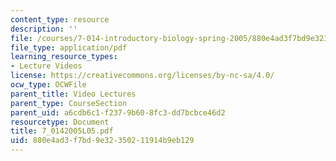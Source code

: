 ```yaml
---
content_type: resource
description: ''
file: /courses/7-014-introductory-biology-spring-2005/880e4ad3f7bd9e32350211914b9eb129_7_0142005L05.pdf
file_type: application/pdf
learning_resource_types:
- Lecture Videos
license: https://creativecommons.org/licenses/by-nc-sa/4.0/
ocw_type: OCWFile
parent_title: Video Lectures
parent_type: CourseSection
parent_uid: a6cdb6c1-f237-9b60-8fc3-dd7bcbce46d2
resourcetype: Document
title: 7_0142005L05.pdf
uid: 880e4ad3-f7bd-9e32-3502-11914b9eb129
---
```

